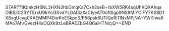 $START$f1IQmkzHSNL3HXN3hbDmqKa7Cxh2seB+rbXW5RK4sqUhKQXAhqaOlBSjlC23YTErxU9kYol30vdYLOAI3zXaCIyeAT0of0Igp9NS8MiYClFY7KS8D1X8xgUcyg0KAEMMP4DwKnESkpcS/P56psk6UTiQeRi11NxMPjNA+YWI1iwa6MAo7AhrGvezH4sOQXk9zLeBRAEZbG4Q6aiHTNicjQ==$END$